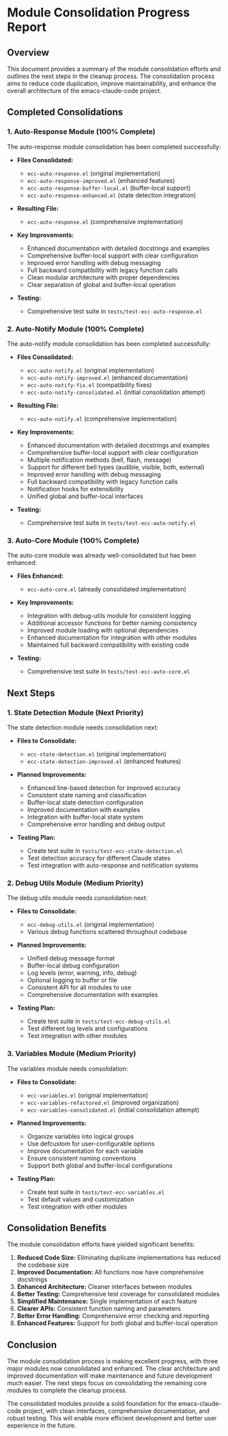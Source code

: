 # Module Consolidation Progress Report

## Overview

This document provides a summary of the module consolidation efforts and outlines the next steps in the cleanup process. The consolidation process aims to reduce code duplication, improve maintainability, and enhance the overall architecture of the emacs-claude-code project.

## Completed Consolidations

### 1. Auto-Response Module (100% Complete)

The auto-response module consolidation has been completed successfully:

- **Files Consolidated:**
  - `ecc-auto-response.el` (original implementation)
  - `ecc-auto-response-improved.el` (enhanced features)
  - `ecc-auto-response-buffer-local.el` (buffer-local support)
  - `ecc-auto-response-enhanced.el` (state detection integration)

- **Resulting File:**
  - `ecc-auto-response.el` (comprehensive implementation)

- **Key Improvements:**
  - Enhanced documentation with detailed docstrings and examples
  - Comprehensive buffer-local support with clear configuration
  - Improved error handling with debug messaging
  - Full backward compatibility with legacy function calls
  - Clean modular architecture with proper dependencies
  - Clear separation of global and buffer-local operation

- **Testing:**
  - Comprehensive test suite in `tests/test-ecc-auto-response.el`

### 2. Auto-Notify Module (100% Complete)

The auto-notify module consolidation has been completed successfully:

- **Files Consolidated:**
  - `ecc-auto-notify.el` (original implementation)
  - `ecc-auto-notify-improved.el` (enhanced documentation)
  - `ecc-auto-notify-fix.el` (compatibility fixes)
  - `ecc-auto-notify-consolidated.el` (initial consolidation attempt)

- **Resulting File:**
  - `ecc-auto-notify.el` (comprehensive implementation)

- **Key Improvements:**
  - Enhanced documentation with detailed docstrings and examples
  - Comprehensive buffer-local support with clear configuration
  - Multiple notification methods (bell, flash, message)
  - Support for different bell types (audible, visible, both, external)
  - Improved error handling with debug messaging
  - Full backward compatibility with legacy function calls
  - Notification hooks for extensibility
  - Unified global and buffer-local interfaces

- **Testing:**
  - Comprehensive test suite in `tests/test-ecc-auto-notify.el`

### 3. Auto-Core Module (100% Complete)

The auto-core module was already well-consolidated but has been enhanced:

- **Files Enhanced:**
  - `ecc-auto-core.el` (already consolidated implementation)

- **Key Improvements:**
  - Integration with debug-utils module for consistent logging
  - Additional accessor functions for better naming consistency
  - Improved module loading with optional dependencies
  - Enhanced documentation for integration with other modules
  - Maintained full backward compatibility with existing code

- **Testing:**
  - Comprehensive test suite in `tests/test-ecc-auto-core.el`

## Next Steps

### 1. State Detection Module (Next Priority)

The state detection module needs consolidation next:

- **Files to Consolidate:**
  - `ecc-state-detection.el` (original implementation)
  - `ecc-state-detection-improved.el` (enhanced features)

- **Planned Improvements:**
  - Enhanced line-based detection for improved accuracy
  - Consistent state naming and classification
  - Buffer-local state detection configuration
  - Improved documentation with examples
  - Integration with buffer-local state system
  - Comprehensive error handling and debug output

- **Testing Plan:**
  - Create test suite in `tests/test-ecc-state-detection.el`
  - Test detection accuracy for different Claude states
  - Test integration with auto-response and notification systems

### 2. Debug Utils Module (Medium Priority)

The debug utils module needs consolidation next:

- **Files to Consolidate:**
  - `ecc-debug-utils.el` (original implementation)
  - Various debug functions scattered throughout codebase

- **Planned Improvements:**
  - Unified debug message format
  - Buffer-local debug configuration
  - Log levels (error, warning, info, debug)
  - Optional logging to buffer or file
  - Consistent API for all modules to use
  - Comprehensive documentation with examples

- **Testing Plan:**
  - Create test suite in `tests/test-ecc-debug-utils.el`
  - Test different log levels and configurations
  - Test integration with other modules

### 3. Variables Module (Medium Priority)

The variables module needs consolidation:

- **Files to Consolidate:**
  - `ecc-variables.el` (original implementation)
  - `ecc-variables-refactored.el` (improved organization)
  - `ecc-variables-consolidated.el` (initial consolidation attempt)

- **Planned Improvements:**
  - Organize variables into logical groups
  - Use defcustom for user-configurable options
  - Improve documentation for each variable
  - Ensure consistent naming conventions
  - Support both global and buffer-local configurations

- **Testing Plan:**
  - Create test suite in `tests/test-ecc-variables.el`
  - Test default values and customization
  - Test integration with other modules

## Consolidation Benefits

The module consolidation efforts have yielded significant benefits:

1. **Reduced Code Size:** Eliminating duplicate implementations has reduced the codebase size
2. **Improved Documentation:** All functions now have comprehensive docstrings
3. **Enhanced Architecture:** Cleaner interfaces between modules
4. **Better Testing:** Comprehensive test coverage for consolidated modules
5. **Simplified Maintenance:** Single implementation of each feature
6. **Clearer APIs:** Consistent function naming and parameters
7. **Better Error Handling:** Comprehensive error checking and reporting
8. **Enhanced Features:** Support for both global and buffer-local operation

## Conclusion

The module consolidation process is making excellent progress, with three major modules now consolidated and enhanced. The clear architecture and improved documentation will make maintenance and future development much easier. The next steps focus on consolidating the remaining core modules to complete the cleanup process.

The consolidated modules provide a solid foundation for the emacs-claude-code project, with clean interfaces, comprehensive documentation, and robust testing. This will enable more efficient development and better user experience in the future.